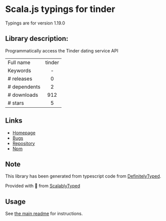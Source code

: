 
# Scala.js typings for tinder

Typings are for version 1.19.0

## Library description:
Programmatically access the Tinder dating service API

|                    |                 |
| ------------------ | :-------------: |
| Full name          | tinder |
| Keywords           | - |
| # releases         | 0 |
| # dependents       | 2 |
| # downloads        | 912 |
| # stars            | 5 |

## Links
- [Homepage](https://github.com/tinderjs/tinderjs#readme)
- [Bugs](https://github.com/tinderjs/tinderjs/issues)
- [Repository](https://github.com/tinderjs/tinderjs)
- [Npm](https://www.npmjs.com/package/tinder)
    


## Note
This library has been generated from typescript code from [DefinitelyTyped](https://definitelytyped.org).

Provided with :purple_heart: from [ScalablyTyped](https://github.com/oyvindberg/ScalablyTyped)

## Usage
See [the main readme](../../readme.md) for instructions.


